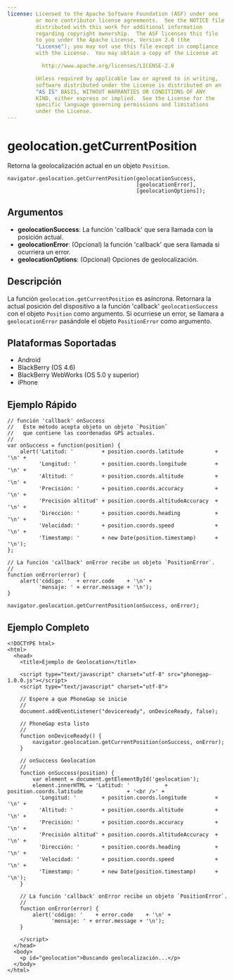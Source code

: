 ```yaml
---
license: Licensed to the Apache Software Foundation (ASF) under one
         or more contributor license agreements.  See the NOTICE file
         distributed with this work for additional information
         regarding copyright ownership.  The ASF licenses this file
         to you under the Apache License, Version 2.0 (the
         "License"); you may not use this file except in compliance
         with the License.  You may obtain a copy of the License at

           http://www.apache.org/licenses/LICENSE-2.0

         Unless required by applicable law or agreed to in writing,
         software distributed under the License is distributed on an
         "AS IS" BASIS, WITHOUT WARRANTIES OR CONDITIONS OF ANY
         KIND, either express or implied.  See the License for the
         specific language governing permissions and limitations
         under the License.
---
```


geolocation.getCurrentPosition
==============================

Retorna la geolocalización actual en un objeto `Position`.

    navigator.geolocation.getCurrentPosition(geolocationSuccess, 
                                             [geolocationError], 
                                             [geolocationOptions]);

Argumentos
----------

- __geolocationSuccess__: La función 'callback' que sera llamada con la posición actual.
- __geolocationError__: (Opcional) la función 'callback' que sera llamada si ocurriera un error.
- __geolocationOptions__: (Opcional) Opciones de geolocalización.

Descripción
-----------

La función `geolocation.getCurrentPosition` es asíncrona. Retornara la actual posición del dispositivo a la función 'callback' `geolocationSuccess` con el objeto `Position` como argumento. Si ocurriese un error, se llamara a `geolocationError` pasándole el objeto `PositionError` como argumento.


Plataformas Soportadas
----------------------

- Android
- BlackBerry (OS 4.6)
- BlackBerry WebWorks (OS 5.0 y superior)
- iPhone
    
Ejemplo Rápido
---------------

    // función 'callback' onSuccess
    //   Este método acepta objeto un objeto `Position`
    //   que contiene las coordenadas GPS actuales.
    //
    var onSuccess = function(position) {
        alert('Latitud: '         + position.coords.latitude          + '\n' +
              'Longitud: '        + position.coords.longitude         + '\n' +
              'Altitud: '         + position.coords.altitude          + '\n' +
              'Precisión: '       + position.coords.accuracy          + '\n' +
              'Precisión altitud' + position.coords.altitudeAccuracy  + '\n' +
              'Dirección: '       + position.coords.heading           + '\n' +
              'Velocidad: '       + position.coords.speed             + '\n' +
              'Timestamp: '       + new Date(position.timestamp)      + '\n');
    };

    // La función 'callback' onError recibe un objeto `PositionError`.
    //
    function onError(error) {
        alert('código: '  + error.code    + '\n' +
              'mensaje: ' + error.message + '\n');
    }

    navigator.geolocation.getCurrentPosition(onSuccess, onError);

Ejemplo Completo
----------------

    <!DOCTYPE html>
    <html>
      <head>
        <title>Ejemplo de Geolocation</title>

        <script type="text/javascript" charset="utf-8" src="phonegap-1.0.0.js"></script>
        <script type="text/javascript" charset="utf-8">

        // Espere a que PhoneGap se inicie
        //
        document.addEventListener("deviceready", onDeviceReady, false);

        // PhoneGap esta listo
        //
        function onDeviceReady() {
            navigator.geolocation.getCurrentPosition(onSuccess, onError);
        }
    
        // onSuccess Geolocation
        //
        function onSuccess(position) {
            var element = document.getElementById('geolocation');
            element.innerHTML = 'Latitud: '           + position.coords.latitude              + '<br />' +
              'Longitud: '        + position.coords.longitude         + '\n' +
              'Altitud: '         + position.coords.altitude          + '\n' +
              'Precisión: '       + position.coords.accuracy          + '\n' +
              'Precisión altitud' + position.coords.altitudeAccuracy  + '\n' +
              'Dirección: '       + position.coords.heading           + '\n' +
              'Velocidad: '       + position.coords.speed             + '\n' +
              'Timestamp: '       + new Date(position.timestamp)      + '\n');
        }
    
	    // La función 'callback' onError recibe un objeto `PositionError`.
	    //
	    function onError(error) {
	        alert('código: '    + error.code    + '\n' +
	              'mensaje: ' + error.message + '\n');
	    }

        </script>
      </head>
      <body>
        <p id="geolocation">Buscando geolocalización...</p>
      </body>
    </html>
